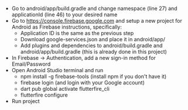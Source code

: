 - Go to android/app/build.gradle and change namespace (line 27) and applicationId (line 46) to your desired name
- Go to https://console.firebase.google.com and setup a new project for Android as Firebase instructions, specifically:
  - Application ID is the same as the previous step
  - Download google-services.json and place it in android/app/
  - Add plugins and dependencies to android/build.gradle and android/app/build.gradle (this is already done in this project)
- In Firebase -> Authentication, add a new sign-in method for Email/Password
- Open Android Studio terminal and run 
  - npm install -g firebase-tools (install npm if you don't have it)
  - firebase login (and login with your Google account)
  - dart pub global activate flutterfire_cli
  - flutterfire configure
- Run project 

